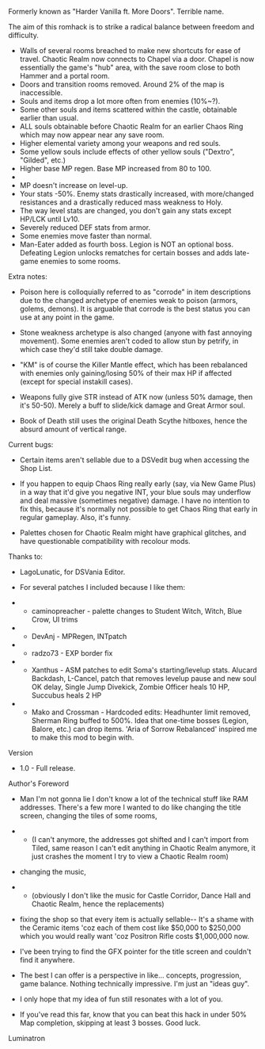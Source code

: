 Formerly known as "Harder Vanilla ft. More Doors". Terrible name.

The aim of this romhack is to strike a radical balance between freedom and difficulty.

* Walls of several rooms breached to make new shortcuts for ease of travel. Chaotic Realm now connects to Chapel via a door. Chapel is now essentially the game's "hub" area, with the save room close to both Hammer and a  portal room.
* Doors and transition rooms removed. Around 2% of the map is inaccessible.
* Souls and items drop a lot more often from enemies (10%~?).
* Some other souls and items scattered within the castle, obtainable earlier than usual.
* ALL souls obtainable before Chaotic Realm for an earlier Chaos Ring which may now appear near any save room. 
* Higher elemental variety among your weapons and red souls.
* Some yellow souls include effects of other yellow souls ("Dextro", "Gilded", etc.)
* Higher base MP regen. Base MP increased from 80 to 100.
* 
* MP doesn't increase on level-up.
* Your stats -50%. Enemy stats drastically increased, with more/changed resistances and a drastically reduced mass weakness to Holy.
* The way level stats are changed, you don't gain any stats except HP/LCK until Lv10.
* Severely reduced DEF stats from armor.
* Some enemies move faster than normal.
* Man-Eater added as fourth boss. Legion is NOT an optional boss. Defeating Legion unlocks rematches for certain bosses and adds late-game enemies to some rooms.

Extra notes:

* Poison here is colloquially referred to as "corrode" in item descriptions due to the changed archetype of enemies weak to poison (armors, golems, demons). It is arguable that corrode is the best status you can use at any point in the game.
* Stone weakness archetype is also changed (anyone with fast annoying movement). Some enemies aren't coded to allow stun by petrify, in which case they'd still take double damage.
* "KM" is of course the Killer Mantle effect, which has been rebalanced with enemies only gaining/losing 50% of their max HP if affected (except for special instakill cases).

* Weapons fully give STR instead of ATK now (unless 50% damage, then it's 50-50). Merely a buff to slide/kick damage and Great Armor soul.

* Book of Death still uses the original Death Scythe hitboxes, hence the absurd amount of vertical range.

Current bugs:

* Certain items aren't sellable due to a DSVedit bug when accessing the Shop List.

* If you happen to equip Chaos Ring really early (say, via New Game Plus) in a way that it'd give you negative INT, your blue souls may underflow and deal massive (sometimes negative) damage. I have no intention to fix this, because it's normally not possible to get Chaos Ring that early in regular gameplay. Also, it's funny.

* Palettes chosen for Chaotic Realm might have graphical glitches, and have questionable compatibility with recolour mods.

Thanks to:

* LagoLunatic, for DSVania Editor.

* For several patches I included because I like them:
* * caminopreacher - palette changes to Student Witch, Witch, Blue Crow, UI trims
* * DevAnj - MPRegen, INTpatch
* * radzo73 - EXP border fix
* * Xanthus - ASM patches to edit Soma's starting/levelup stats. Alucard Backdash, L-Cancel, patch that removes levelup pause and new soul OK delay, Single Jump Divekick, Zombie Officer heals 10 HP, Succubus heals 2 HP
* * Mako and Crossman - Hardcoded edits: Headhunter limit removed, Sherman Ring buffed to 500%. Idea that one-time bosses (Legion, Balore, etc.) can drop items. 'Aria of Sorrow Rebalanced' inspired me to make this mod to begin with.

Version

* 1.0 - Full release.

Author's Foreword

* Man I'm not gonna lie I don't know a lot of the technical stuff like RAM addresses. There's a few more I wanted to do like changing the title screen, changing the tiles of some rooms,
* * (I can't anymore, the addresses got shifted and I can't import from Tiled, same reason I can't edit anything in Chaotic Realm anymore, it just crashes the moment I try to view a Chaotic Realm room)
* changing the music,
* * (obviously I don't like the music for Castle Corridor, Dance Hall and Chaotic Realm, hence the replacements)
* fixing the shop so that every item is actually sellable-- It's a shame with the Ceramic items 'coz each of them cost like $50,000 to $250,000 which you would really want 'coz Positron Rifle costs $1,000,000 now.
* I've been trying to find the GFX pointer for the title screen and couldn't find it anywhere.

* The best I can offer is a perspective in like... concepts, progression, game balance. Nothing technically impressive. I'm just an "ideas guy".
* I only hope that my idea of fun still resonates with a lot of you.

* If you've read this far, know that you can beat this hack in under 50% Map completion, skipping at least 3 bosses. Good luck.

Luminatron
